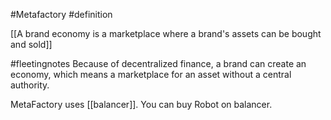 #Metafactory 
#definition 

[[A brand economy is a marketplace where a brand's assets can be bought and sold]]

#fleetingnotes 
Because of decentralized finance, a brand can create an economy, which means a marketplace for an asset without a central authority. 

MetaFactory uses [[balancer]]. You can buy Robot on balancer. 
